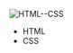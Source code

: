 ![HTML--CSS](https://github.com/user-attachments/assets/7b1f4eca-8cb1-4810-ba37-75d2feacfc96)
- HTML
- CSS
